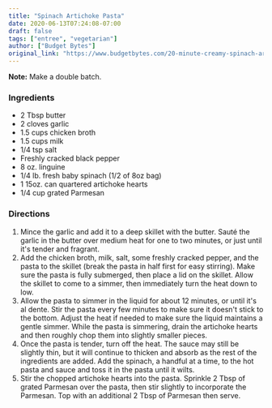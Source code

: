 ```yaml
---
title: "Spinach Artichoke Pasta"
date: 2020-06-13T07:24:08-07:00
draft: false
tags: ["entree", "vegetarian"]
author: ["Budget Bytes"]
original_link: "https://www.budgetbytes.com/20-minute-creamy-spinach-artichoke-pasta/#wprm-recipe-container-30978"
---
```


**Note:** Make a double batch. 

### Ingredients

- 2 Tbsp butter
- 2 cloves garlic
- 1.5 cups chicken broth
- 1.5 cups milk
- 1/4 tsp salt
- Freshly cracked black pepper
- 8 oz. linguine
- 1/4 lb. fresh baby spinach (1/2 of 8oz bag)
- 1 15oz. can quartered artichoke hearts
- 1/4 cup grated Parmesan

### Directions
1. Mince the garlic and add it to a deep skillet with the butter. Sauté the garlic in the butter over medium heat for one to two minutes, or just until it's tender and fragrant.
1. Add the chicken broth, milk, salt, some freshly cracked pepper, and the pasta to the skillet (break the pasta in half first for easy stirring). Make sure the pasta is fully submerged, then place a lid on the skillet. Allow the skillet to come to a simmer, then immediately turn the heat down to low.
1. Allow the pasta to simmer in the liquid for about 12 minutes, or until it's al dente. Stir the pasta every few minutes to make sure it doesn't stick to the bottom. Adjust the heat if needed to make sure the liquid maintains a gentle simmer. While the pasta is simmering, drain the artichoke hearts and then roughly chop them into slightly smaller pieces.
1. Once the pasta is tender, turn off the heat. The sauce may still be slightly thin, but it will continue to thicken and absorb as the rest of the ingredients are added. Add the spinach, a handful at a time, to the hot pasta and sauce and toss it in the pasta until it wilts.
1. Stir the chopped artichoke hearts into the pasta. Sprinkle 2 Tbsp of grated Parmesan over the pasta, then stir slightly to incorporate the Parmesan. Top with an additional 2 Tbsp of Parmesan then serve.
